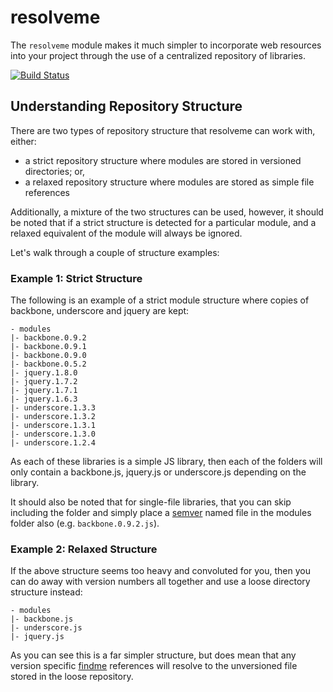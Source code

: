 # resolveme

The `resolveme` module makes it much simpler to incorporate web resources into your project through the use of a centralized repository of libraries. 

<a href="http://travis-ci.org/#!/buildjs/resolveme"><img src="https://secure.travis-ci.org/buildjs/resolveme.png" alt="Build Status"></a>

## Understanding Repository Structure

There are two types of repository structure that resolveme can work with, either:

- a strict repository structure where modules are stored in versioned directories; or,
- a relaxed repository structure where modules are stored as simple file references

Additionally, a mixture of the two structures can be used, however, it should be noted that if a strict structure is detected for a particular module, and a relaxed equivalent of the module will always be ignored.

Let's walk through a couple of structure examples:

### Example 1: Strict Structure

The following is an example of a strict module structure where copies of backbone, underscore and jquery are kept:

```
- modules
|- backbone.0.9.2
|- backbone.0.9.1
|- backbone.0.9.0
|- backbone.0.5.2
|- jquery.1.8.0
|- jquery.1.7.2
|- jquery.1.7.1
|- jquery.1.6.3
|- underscore.1.3.3
|- underscore.1.3.2
|- underscore.1.3.1
|- underscore.1.3.0
|- underscore.1.2.4
```

As each of these libraries is a simple JS library, then each of the folders will only contain a backbone.js, jquery.js or underscore.js depending on the library.  

It should also be noted that for single-file libraries, that you can skip including the folder and simply place a [semver] named file in the modules folder also (e.g. `backbone.0.9.2.js`).

### Example 2: Relaxed Structure

If the above structure seems too heavy and convoluted for you, then you can do away with version numbers all together and use a loose directory structure instead:

```
- modules
|- backbone.js
|- underscore.js
|- jquery.js
```

As you can see this is a far simpler structure, but does mean that any version specific [findme] references will resolve to the unversioned file stored in the loose repository.

[semver]: http://semver.org/ "Semantic Versioning"
[findme]: https://github.com/DamonOehlman/findme